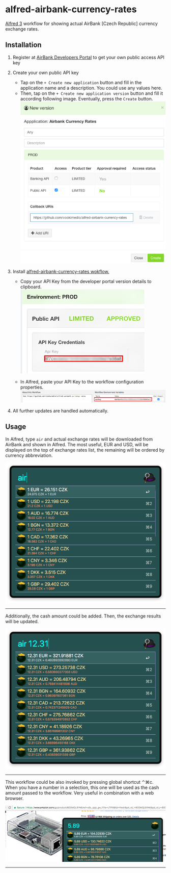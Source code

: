 # alfred-airbank-currency-rates
[Alfred 3][1] workflow for showing actual AirBank [Czech Republic] currency exchange rates.

## Installation

1) Register at [AirBank Developers Portal][3] to get your own public access API key
2) Create your own public API key
   - Tap on the `+ Create new application` button and fill in the application name and a description. You could use any values here.
   - Then, tap on the `+ Create new application version` button and fill it according following image. Eventually, press the `Create` button.
   ![Developer portal - New Version](doc/images/developerNewVersion.png?raw=true "")
      
3) Install [alfred-airbank-currency-rates wokflow.][2]
   - Copy your API Key from the developer portal version details to clipboard.    
   ![Developer portal - New Version](doc/images/developerVersionDetail.png?raw=true "")
   
   - In Alfred, paste your API Key to the workflow configuration properties.
   ![Alfred - Workflow Configuration](doc/images/alfred-workflow-configuration.png?raw=true "")

4) All further updates are handled automatically.

## Usage

In Alfred, type `air` and actual exchange rates will be downloaded from AirBank and shown in Alfred. The most useful, EUR and USD, will be displayed on the top of exchange rates list, the remaining will be ordered by currency abbreviation. 

![Alfred - workflow main](doc/images/alfred-airbank-main.png?raw=true "")

------------------

Additionally, the cash amount could be added. Then, the exchange results will be updated.

![Alfred - workflow main with amount](doc/images/alfred-airbank-main-amount.png?raw=true "")

------------------

This workflow could be also invoked by pressing global shortcut <key>⌃⌘c</key>. When you have a number in a selection, this one will be used as the cash amount passed to the workflow. Very useful in combination with a web browser. 

![Alfred - workflow main with selected text in external program](doc/images/alfred-amazon-airbank-selected-amount.png?raw=true "")

------------------

[1]: https://www.alfredapp.com/
[2]: https://github.com/vookimedlo/alfred-airbank-currency-rates/releases/latest
[3]: https://developers.airbank.cz/
